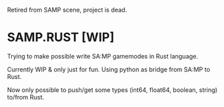 Retired from SAMP scene, project is dead.

# SAMP.RUST [WIP]

Trying to make possible write SA:MP gamemodes in Rust language.

Currently WIP & only just for fun. Using python as bridge from SA:MP to Rust.

Now only possible to push/get some types (int64, float64, boolean, string) to/from Rust.
